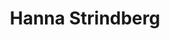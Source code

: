 ---
education:
  courses:
  - course: Bachelor in Marine Ecology
    institution: Norwegian University of Science and Technology - NTNU
    year: 2021
email: "hannstri@student.ibv.uio.no"
highlight_name: false
interests:
- Saprophytic protist ecology
organizations:
- name: Section for Aquatic Biology and Toxicology, Department of Biosciences, University of Oslo
  url: "https://www.mn.uio.no/ibv/english/research/sections/aqua/"
role: Master student
social:
- icon: envelope
  icon_pack: fas
  link: mailto:hannstri@student.ibv.uio.no
superuser: false
title: Hanna Strindberg
user_groups:
- Graduate research fellow
---